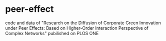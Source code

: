# peer-effect
code and data of "Research on the Diffusion of Corporate Green Innovation under Peer Effects: Based on Higher-Order Interaction Perspective of Complex Networks" pubilished on PLOS ONE
